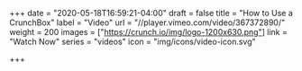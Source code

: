 +++
date = "2020-05-18T16:59:21-04:00"
draft = false
title = "How to Use a CrunchBox"
label = "Video"
url = "//player.vimeo.com/video/367372890/"
weight = 200
images = ["https://crunch.io/img/logo-1200x630.png"]
link = "Watch Now"
series = "videos"
icon = "img/icons/video-icon.svg"

+++
